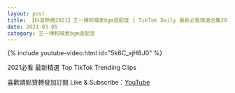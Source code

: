 ```yaml
---
layout: post
title: 【抖音熱搜2021】王一博和喊麦bgm适配度 1 TikTok Daily 最新必看精選合集2021 03 05
date: 2021-03-05
category: 王一博和喊麦bgm适配度
---
```


{% include youtube-video.html id="5k6C_xjH8J0" %}

2021必看 最新精選 Top TikTok Trending Clips

喜歡請點贊轉發加訂閱 Like & Subscribe：[YouTube](https://www.youtube.com/channel/UCAoR7VcanIPd04uEq_GIylA/videos)

